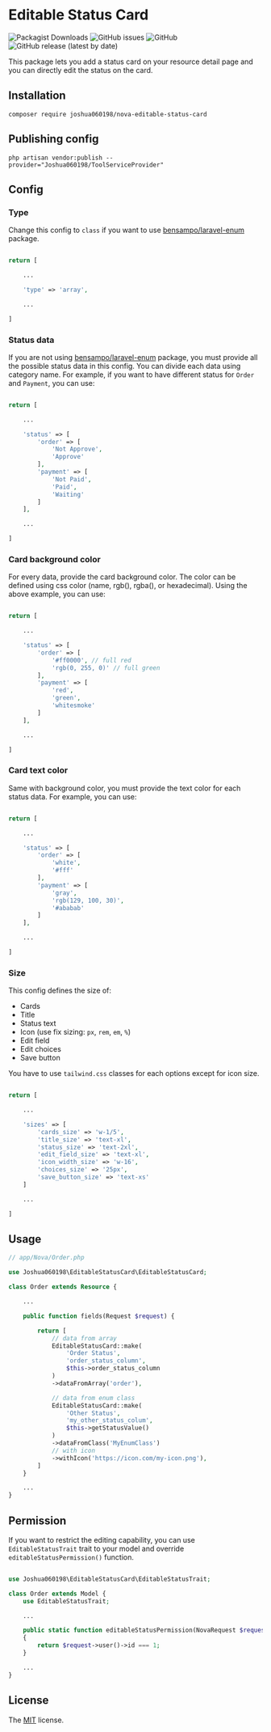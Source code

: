 # Editable Status Card

![Packagist Downloads](https://img.shields.io/packagist/dd/joshua060198/nova-editable-status-card?style=flat)
![GitHub issues](https://img.shields.io/github/issues/joshua060198/nova-editable-status-card?style=flat)
![GitHub](https://img.shields.io/github/license/joshua060198/nova-editable-status-card?style=flat)
![GitHub release (latest by date)](https://img.shields.io/github/v/release/joshua060198/nova-editable-status-card)

This package lets you add a status card on your resource detail page and you can directly edit the status on the card.

## Installation

```shell
composer require joshua060198/nova-editable-status-card
```

## Publishing config

```shell
php artisan vendor:publish --provider="Joshua060198/ToolServiceProvider"
```

## Config

### Type

Change this config to `class` if you want to use [bensampo/laravel-enum](https://github.com/BenSampo/laravel-enum) package.

```php

return [

    ...

    'type' => 'array',

    ...

]
```

### Status data

If you are not using [bensampo/laravel-enum](https://github.com/BenSampo/laravel-enum) package, you must provide all the possible status data in this config. You can divide each data using category name. For example, if you want to have different status for `Order` and `Payment`, you can use:

```php

return [

    ...

    'status' => [
        'order' => [
            'Not Approve',
            'Approve'
        ],
        'payment' => [
            'Not Paid',
            'Paid',
            'Waiting'
        ]
    ],

    ...

]
```

### Card background color

For every data, provide the card background color. The color can be defined using css color (name, rgb(), rgba(), or hexadecimal). Using the above example, you can use:

```php

return [

    ...

    'status' => [
        'order' => [
            '#ff0000', // full red
            'rgb(0, 255, 0)' // full green
        ],
        'payment' => [
            'red',
            'green',
            'whitesmoke'
        ]
    ],

    ...

]
```

### Card text color

Same with background color, you must provide the text color for each status data. For example, you can use:

```php

return [

    ...

    'status' => [
        'order' => [
            'white',
            '#fff'
        ],
        'payment' => [
            'gray',
            'rgb(129, 100, 30)',
            '#ababab'
        ]
    ],

    ...

]
```

### Size

This config defines the size of:

- Cards
- Title
- Status text
- Icon (use fix sizing: `px`, `rem`, `em`, `%`)
- Edit field
- Edit choices
- Save button

You have to use `tailwind.css` classes for each options except for icon size.

```php

return [

    ...

    'sizes' => [
        'cards_size' => 'w-1/5',
        'title_size' => 'text-xl',
        'status_size' => 'text-2xl',
        'edit_field_size' => 'text-xl',
        'icon_width_size' => 'w-16',
        'choices_size' => '25px',
        'save_button_size' => 'text-xs'
    ]

    ...

]
```

## Usage

```php
// app/Nova/Order.php

use Joshua060198\EditableStatusCard\EditableStatusCard;

class Order extends Resource {

    ...

    public function fields(Request $request) {

        return [
            // data from array
            EditableStatusCard::make(
                'Order Status',
                'order_status_column',
                $this->order_status_column
            )
            ->dataFromArray('order'),

            // data from enum class
            EditableStatusCard::make(
                'Other Status',
                'my_other_status_colum',
                $this->getStatusValue()
            )
            ->dataFromClass('MyEnumClass')
            // with icon
            ->withIcon('https://icon.com/my-icon.png'),
        ]
    }

    ...
}
```

## Permission

If you want to restrict the editing capability, you can use `EditableStatusTrait` trait to your model and override `editableStatusPermission()` function.

```php

use Joshua060198\EditableStatusCard\EditableStatusTrait;

class Order extends Model {
    use EditableStatusTrait;

    ...

    public static function editableStatusPermission(NovaRequest $request)
    {
        return $request->user()->id === 1;
    }

    ...
}
```

## License

The [MIT](LICENSE) license.
